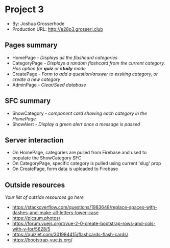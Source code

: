 # Project 3
+ By: Joshua Grosserhode
+ Production URL: <http://e28p3.grosserj.club>

## Pages summary
* HomePage - *Displays all the flashcard categories*
* CategoryPage - *Displays a random flashcard from the current category. Has option for **quiz** or **study** mode*
* CreatePage - *Form to add a question/answer to exsiting category, or create a new category*
* AdminPage - *Clear/Seed database*

## SFC summary
* ShowCategory - *component card showing each category in the HomePage*
* ShowAlert - *Display a green alert once a message is passed*
  
## Server interaction
* On HomePage, categories are pulled from Firebase and used to populate the ShowCategory SFC
* On CategoryPage, specific category is pulled using current 'slug' prop
* On CreatePage, form data is uploaded to Firebase

## Outside resources
*Your list of outside resources go here*
* https://stackoverflow.com/questions/1983648/replace-spaces-with-dashes-and-make-all-letters-lower-case
* https://picsum.photos/
* https://forum.vuejs.org/t/vue-2-0-create-bootstrap-rows-and-cols-with-v-for/5628/5
* https://quizlet.com/301984415/flashcards-flash-cards/
* https://bootstrap-vue.js.org/

